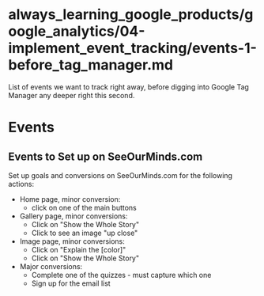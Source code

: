 # always_learning_google_products/google_analytics/04-implement_event_tracking/events-1-before_tag_manager.md

List of events we want to track right away, before digging into Google Tag Manager any deeper right this second.

# Events

## Events to Set up on SeeOurMinds.com

Set up goals and conversions on SeeOurMinds.com for the following actions:

- Home page, minor conversion:
  - click on one of the main buttons
- Gallery page, minor conversions:
  - Click on "Show the Whole Story"
  - Click to see an image "up close"
- Image page, minor conversions:
  - Click on "Explain the [color]"
  - Click on "Show the Whole Story"
- Major conversions:
  - Complete one of the quizzes - must capture which one
  - Sign up for the email list


